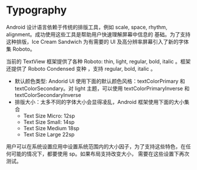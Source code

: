 # Typography

Android 设计语言依赖于传统的排版工具，例如 scale, space, rhythm, alignment。成功使用这些工具是帮助用户快速理解屏幕中信息的
基础。为了支持这种排版，Ice Cream Sandwich 为有需要的 UI 及高分辨率屏幕引入了新的字体集 Roboto。

当前的 TextView 框架提供了各种 Roboto: thin, light, regular, bold, italic 。框架还提供了 Roboto Condensed 变种 ，支持 regular, bold, italic 。

* 默认颜色类型: Andorid UI 使用下面的默认颜色风格：textColorPrimary 和 textColorSecondary。对 light 主题，可以使用 textColorPrimaryInverse 和 textColorSecondaryInverse
* 排版大小：太多不同的字体大小会显得凌乱，Android 框架使用下面的大小集合
  - Text Size Micro: 12sp
  - Text Size Small: 14sp
  - Text Size Medium 18sp
  - Text Size Large 22sp

用户可以在系统设置应用中设置系统范围内的大小因子，为了支持这些特色，在任何可能的情况下，都要使用 sp。如果布局支持改变大小，
需要在这些设置下再次测试。
